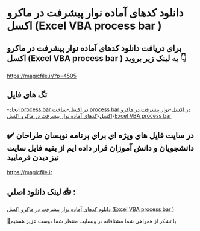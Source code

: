 # دانلود کدهای آماده نوار پیشرفت در ماکرو اکسل (Excel VBA process bar )

## برای دریافت دانلود کدهای آماده نوار پیشرفت در ماکرو اکسل (Excel VBA process bar ) به لینک زیر بروید 👇

https://magicfile.ir/?p=4505

## تگ های فایل

-[ایجاد process bar در اکسل](https://magicfile.ir/product/%da%a9%d8%af%d9%87%d8%a7%db%8c-%d8%a2%d9%85%d8%a7%d8%af%d9%87-%d9%86%d9%88%d8%a7%d8%b1-%d9%be%db%8c%d8%b4%d8%b1%d9%81%d8%aa-%d8%af%d8%b1-%d9%85%d8%a7%da%a9%d8%b1%d9%88-%d8%a7%da%a9%d8%b3%d9%84/)-[ساخت process bar در اکسل](https://magicfile.ir/product/%da%a9%d8%af%d9%87%d8%a7%db%8c-%d8%a2%d9%85%d8%a7%d8%af%d9%87-%d9%86%d9%88%d8%a7%d8%b1-%d9%be%db%8c%d8%b4%d8%b1%d9%81%d8%aa-%d8%af%d8%b1-%d9%85%d8%a7%da%a9%d8%b1%d9%88-%d8%a7%da%a9%d8%b3%d9%84/)-[نوار پیشرفت در ماکرو اکسل](https://magicfile.ir/product/%da%a9%d8%af%d9%87%d8%a7%db%8c-%d8%a2%d9%85%d8%a7%d8%af%d9%87-%d9%86%d9%88%d8%a7%d8%b1-%d9%be%db%8c%d8%b4%d8%b1%d9%81%d8%aa-%d8%af%d8%b1-%d9%85%d8%a7%da%a9%d8%b1%d9%88-%d8%a7%da%a9%d8%b3%d9%84/)-[کدهای آماده نوار پیشرفت در ماکرو اکسل](https://magicfile.ir/product/%da%a9%d8%af%d9%87%d8%a7%db%8c-%d8%a2%d9%85%d8%a7%d8%af%d9%87-%d9%86%d9%88%d8%a7%d8%b1-%d9%be%db%8c%d8%b4%d8%b1%d9%81%d8%aa-%d8%af%d8%b1-%d9%85%d8%a7%da%a9%d8%b1%d9%88-%d8%a7%da%a9%d8%b3%d9%84/)-[Excel VBA process bar](https://magicfile.ir/product/%da%a9%d8%af%d9%87%d8%a7%db%8c-%d8%a2%d9%85%d8%a7%d8%af%d9%87-%d9%86%d9%88%d8%a7%d8%b1-%d9%be%db%8c%d8%b4%d8%b1%d9%81%d8%aa-%d8%af%d8%b1-%d9%85%d8%a7%da%a9%d8%b1%d9%88-%d8%a7%da%a9%d8%b3%d9%84/)

## ✔️ در سايت فايل هاي ويژه اي براي برنامه نويسان طراحان دانشجويان و دانش آموزان قرار داده ايم از بقيه فايل سايت نيز ديدن فرماييد

https://magicfile.ir


## لينک دانلود اصلي 📥 :

[دانلود کدهای آماده نوار پیشرفت در ماکرو اکسل (Excel VBA process bar )](https://magicfile.ir/product/%da%a9%d8%af%d9%87%d8%a7%db%8c-%d8%a2%d9%85%d8%a7%d8%af%d9%87-%d9%86%d9%88%d8%a7%d8%b1-%d9%be%db%8c%d8%b4%d8%b1%d9%81%d8%aa-%d8%af%d8%b1-%d9%85%d8%a7%da%a9%d8%b1%d9%88-%d8%a7%da%a9%d8%b3%d9%84/) 


🙏با تشکر از همراهي شما مشتاقانه در وبسایت منتظر شما دوست عزیز هستیم

